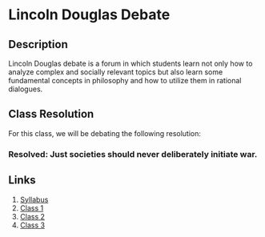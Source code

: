 # Lincoln Douglas Debate

## Description
Lincoln Douglas debate is a forum in which students learn not only how to analyze complex and socially relevant topics but also learn some fundamental concepts in philosophy and how to utilize them in rational dialogues. 

## Class Resolution
For this class, we will be debating the following resolution:

### Resolved: Just societies should never deliberately initiate war.

## Links
1. [Syllabus](/lddebate-class2017-spring//syllabus.html)
2. [Class 1](/lddebate-class2017-spring/class1.html)
3. [Class 2](/lddebate-class2017-spring/class2.html)
3. [Class 3](/lddebate-class2017-spring/class3.html)
